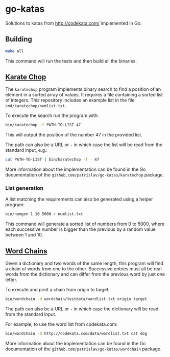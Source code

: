 # go-katas

Solutions to katas from http://codekata.com/ implemented in Go.

## Building

```bash
make all
```

This command will run the tests and then build all the binaries.

## [Karate Chop](http://codekata.com/kata/kata02-karate-chop/)

The `karatechop` program implements binary search to find a position of an element in a sorted array
of values. It requires a file containing a sorted list of integers. This repository includes an
example list in the file `cmd/karatechop/numlist.txt`.

To execute the search run the program with:

```bash
bin/karatechop -f PATH-TO-LIST 47
```

This will output the position of the number 47 in the provided list.

The path can also be a URL or `-` in which case the list will be read from the standard input, e.g.:

```bash
cat PATH-TO-LIST | bin/karatechop -f - 47
```

More information about the implementation can be found in the Go documentation of the
`github.com/patrislav/go-katas/karatechop` package.

### List generation

A list matching the requirements can also be generated using a helper program:

```bash
bin/numgen 1 10 5000 > numlist.txt
```

This command will generate a sorted list of numbers from 0 to 5000, where each successive number is
bigger than the previous by a random value between 1 and 10.

## [Word Chains](http://codekata.com/kata/kata19-word-chains/)

Given a dictionary and two words of the same length, this program will find a chain of words from one
to the other. Successive entries must all be real words from the dictionary and can differ from the
previous word by just one letter.

To execute and print a chain from origin to target:

```bash
bin/wordchain -d wordchain/testdata/wordlist.txt origin target
```

The path can also be a URL or `-` in which case the dictionary will be read from the standard input.

For example, to use the word list from codekata.com:

```bash
bin/wordchain -d http://codekata.com/data/wordlist.txt cat dog
```

More information about the implementation can be found in the Go documentation of the
`github.com/patrislav/go-katas/wordchain` package.
